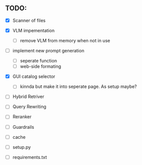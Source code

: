 ## TODO:
- [x] Scanner of files
- [x] VLM impementation
	- [ ] remove VLM from memory when not in use
	
- [ ] implement new prompt generation
	- [ ] seperate function
	- [ ] web-side formating
- [x] GUI catalog selector
	- [ ] kinnda but make it into seperate page. As setup maybe?
- [ ] Hybrid Retriver
- [ ] Query Rewriting
- [ ] Reranker
- [ ] Guardrails

- [ ] cache
- [ ] setup.py
- [ ] requirements.txt
